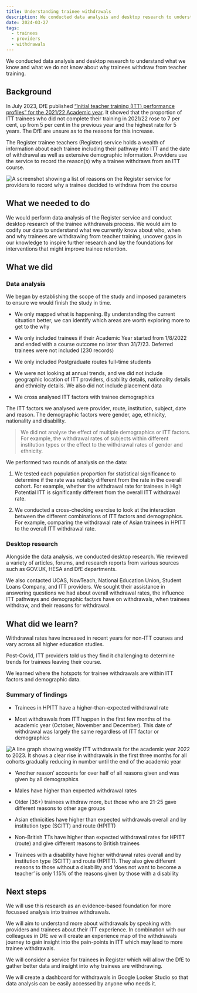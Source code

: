 ```yaml
---
title: Understanding trainee withdrawals
description: We conducted data analysis and desktop research to understand what we know and what we do not know about why trainees withdraw from teacher training
date: 2024-03-27
tags:
  - trainees
  - providers
  - withdrawals
---
```


We conducted data analysis and desktop research to understand what we know and what we do not know about why trainees withdraw from teacher training.

## Background

In July 2023, DfE published [“Initial teacher training (ITT) performance profiles” for the 2021/22 Academic year](https://www.gov.uk/government/statistics/initial-teacher-training-performance-profiles-2021-to-2022). It showed that the proportion of ITT trainees who did not complete their training in 2021/22 rose to 7 per cent, up from 5 per cent in the previous year and the highest rate for 5 years. The DfE are unsure as to the reasons for this increase.

The Register trainee teachers (Register) service holds a wealth of information about each trainee including their pathway into ITT and the date of withdrawal as well as extensive demographic information. Providers use the service to record the reason(s) why a trainee withdraws from an ITT course.

![A screenshot showing a list of reasons on the Register service for providers to record why a trainee decided to withdraw from the course](Why-did-the-trainee-withdraw-from-the-course-Register-trainee-teachers-GOV.UK.png "A list of reasons on the Register service for providers to record why a trainee decided to withdraw from the course")

## What we needed to do

We would perform data analysis of the Register service and conduct desktop research of the trainee withdrawals process. We would aim to codify our data to understand what we currently know about who, when and why trainees are withdrawing from teacher training, uncover gaps in our knowledge to inspire further research and lay the foundations for interventions that might improve trainee retention.

## What we did

### Data analysis

We began by establishing the scope of the study and imposed parameters to ensure we would finish the study in time.

- We only mapped what is happening. By understanding the current situation better, we can identify which areas are worth exploring more to get to the why

- We only included trainees if their Academic Year started from 1/8/2022 and ended with a course outcome no later than 31/7/23. Deferred trainees were not included (230 records)

- We only included Postgraduate routes full-time students

- We were not looking at annual trends, and we did not include geographic location of ITT providers, disability details, nationality details and ethnicity details. We also did not include placement data

- We cross analysed ITT factors with trainee demographics

The ITT factors we analysed were provider, route, institution, subject, date and reason. The demographic factors were gender, age, ethnicity, nationality and disability.

> We did not analyse the effect of multiple demographics or ITT factors. For example, the withdrawal rates of subjects within different institution types or the effect to the withdrawal rates of gender and ethnicity.

We performed two rounds of analysis on the data:

1. We tested each population proportion for statistical significance to determine if the rate was notably different from the rate in the overall cohort. For example, whether the withdrawal rate for trainees in High Potential ITT is significantly different from the overall ITT withdrawal rate.

2. We conducted a cross-checking exercise to look at the interaction between the different combinations of ITT factors and demographics. For example, comparing the withdrawal rate of Asian trainees in HPITT to the overall ITT withdrawal rate.

### Desktop research

Alongside the data analysis, we conducted desktop research. We reviewed a variety of articles, forums, and research reports from various sources such as GOV.UK, HESA and DfE departments.

We also contacted UCAS, NowTeach, National Education Union, Student Loans Company, and ITT providers. We sought their assistance in answering questions we had about overall withdrawal rates, the influence ITT pathways and demographic factors have on withdrawals, when trainees withdraw, and their reasons for withdrawal.

## What did we learn?

Withdrawal rates have increased in recent years for non-ITT courses and vary across all higher education studies.

Post-Covid, ITT providers told us they find it challenging to determine trends for trainees leaving their course.

We learned where the hotspots for trainee withdrawals are within ITT factors and demographic data.

### Summary of findings

- Trainees in HPITT have a higher-than-expected withdrawal rate

- Most withdrawals from ITT happen in the first few months of the academic year (October, November and December). This date of withdrawal was largely the same regardless of ITT factor or demographics

![A line graph showing weekly ITT withdrawals for the academic year 2022 to 2023. It shows a clear rise in withdrawals in the first three months for all cohorts gradually reducing in number until the end of the academic year](Weekly-ITT-withdrawals-for-academic-year-2022_23.png "ITT withdrawals by date")

- ‘Another reason’ accounts for over half of all reasons given and was given by all demographics

- Males have higher than expected withdrawal rates

- Older (36+) trainees withdraw more, but those who are 21-25 gave different reasons to other age groups

- Asian ethnicities have higher than expected withdrawals overall and by institution type (SCITT) and route (HPITT)

- Non-British TTs have higher than expected withdrawal rates for HPITT (route) and give different reasons to British trainees

- Trainees with a disability have higher withdrawal rates overall and by institution type (SCITT) and route (HPITT). They also give different reasons to those without a disability and ‘does not want to become a teacher’ is only 1.15% of the reasons given by those with a disability

## Next steps

We will use this research as an evidence-based foundation for more focussed analysis into trainee withdrawals.

We will aim to understand more about withdrawals by speaking with providers and trainees about their ITT experience. In combination with our colleagues in DfE we will create an experience map of the withdrawals journey to gain insight into the pain-points in ITT which may lead to more trainee withdrawals.

We will consider a service for trainees in Register which will allow the DfE to gather better data and insight into why trainees are withdrawing.

We will create a dashboard for withdrawals in Google Looker Studio so that data analysis can be easily accessed by anyone who needs it.
